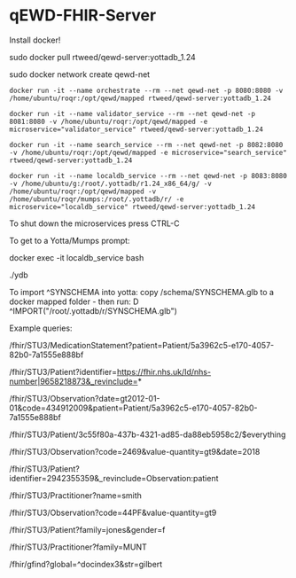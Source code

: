 # qEWD-FHIR-Server

Install docker!

sudo docker pull rtweed/qewd-server:yottadb_1.24

sudo docker network create qewd-net

```
docker run -it --name orchestrate --rm --net qewd-net -p 8080:8080 -v /home/ubuntu/roqr:/opt/qewd/mapped rtweed/qewd-server:yottadb_1.24
```

```
docker run -it --name validator_service --rm --net qewd-net -p 8081:8080 -v /home/ubuntu/roqr:/opt/qewd/mapped -e microservice="validator_service" rtweed/qewd-server:yottadb_1.24
```

```
docker run -it --name search_service --rm --net qewd-net -p 8082:8080 -v /home/ubuntu/roqr:/opt/qewd/mapped -e microservice="search_service" rtweed/qewd-server:yottadb_1.24
```

```
docker run -it --name localdb_service --rm --net qewd-net -p 8083:8080 -v /home/ubuntu/g:/root/.yottadb/r1.24_x86_64/g/ -v /home/ubuntu/roqr:/opt/qewd/mapped -v /home/ubuntu/roqr/mumps:/root/.yottadb/r/ -e microservice="localdb_service" rtweed/qewd-server:yottadb_1.24
```

To shut down the microservices press CTRL-C

To get to a Yotta/Mumps prompt:

docker exec -it localdb_service bash

./ydb

To import ^SYNSCHEMA into yotta:
copy /schema/SYNSCHEMA.glb to a docker mapped folder - then run:
D ^IMPORT("/root/.yottadb/r/SYNSCHEMA.glb")

Example queries:

/fhir/STU3/MedicationStatement?patient=Patient/5a3962c5-e170-4057-82b0-7a1555e888bf

/fhir/STU3/Patient?identifier=https://fhir.nhs.uk/Id/nhs-number|9658218873&_revinclude=*

/fhir/STU3/Observation?date=gt2012-01-01&code=434912009&patient=Patient/5a3962c5-e170-4057-82b0-7a1555e888bf

/fhir/STU3/Patient/3c55f80a-437b-4321-ad85-da88eb5958c2/$everything

/fhir/STU3/Observation?code=2469&value-quantity=gt9&date=2018

/fhir/STU3/Patient?identifier=2942355359&_revinclude=Observation:patient

/fhir/STU3/Practitioner?name=smith

/fhir/STU3/Observation?code=44PF&value-quantity=gt9

/fhir/STU3/Patient?family=jones&gender=f

/fhir/STU3/Practitioner?family=MUNT

/fhir/gfind?global=^docindex3&str=gilbert